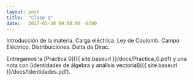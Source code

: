 ```yaml
---
layout: post
title:  "Clase 1"
date:   2017-01-30 09:00:00 -0300
---
```

Introducción de la materia. Carga eléctrica. Ley de Coulomb. Campo Eléctrico. Distribuiciones. Delta de Dirac.

Entregamos la [Práctica 0]({{ site.baseurl }}/docs/Practica_0.pdf) y una nota con [identidades de álgebra y análisis vectorial]({{ site.baseurl }}/docs/Identidades.pdf).
